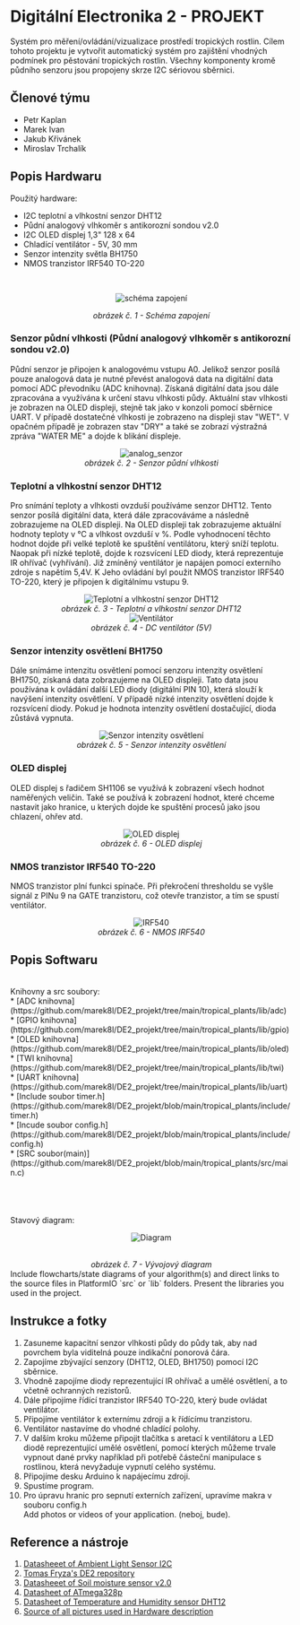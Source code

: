 # Digitální Electronika 2 - PROJEKT
Systém pro měření/ovládání/vizualizace prostředí tropických rostlin. Cílem tohoto projektu je vytvořit automatický systém pro zajištění vhodných podmínek pro pěstování tropických rostlin. Všechny komponenty kromě půdního senzoru jsou propojeny skrze I2C sériovou sběrnici.
## Členové týmu

* Petr Kaplan
* Marek Ivan
* Jakub Křivánek
* Miroslav Trchalík

## Popis Hardwaru
Použitý hardware:
* I2C teplotní a vlhkostní senzor DHT12
* Půdní analogový vlhkoměr s antikorozní sondou v2.0
* I2C OLED displej 1,3" 128 x 64
* Chladící ventilátor - 5V, 30 mm
* Senzor intenzity světla BH1750
* NMOS tranzistor IRF540 TO-220

<br>

<div align="center">
 
 ![schéma zapojení](https://github.com/marek8l/DE2_projekt/blob/main/images/schema_zapojeni.jpg)
</div>
<div align="center"><i>obrázek č. 1 - Schéma zapojení</i></div>

### Senzor půdní vlhkosti (Půdní analogový vlhkoměr s antikorozní sondou v2.0)

Půdní senzor je připojen k analogovému vstupu A0. Jelikož senzor posílá pouze analogová data je nutné převést analogová data na digitální data pomocí ADC převodníku (ADC knihovna). Získaná digitální data jsou dále zpracována a využívána k určení stavu vlhkosti půdy. Aktuální stav vlhkosti je zobrazen na OLED displeji, stejně tak jako v konzoli pomocí sběrnice UART. V případě dostatečné vlhkosti je zobrazeno na displeji stav "WET". V opačném případě je zobrazen stav "DRY" a také se zobrazí výstražná zpráva "WATER ME" a dojde k blikání displeje.<br>

<div align="center">
 
![analog_senzor](https://github.com/marek8l/DE2_projekt/blob/main/images/analog_senzor.jpg)
<br>
<i>obrázek č. 2 - Senzor půdní vlhkosti</i>
</div>

### Teplotní a vlhkostní senzor DHT12

Pro snímání teploty a vlhkosti ovzduší používáme senzor DHT12. Tento senzor posílá digitální data, která dále zpracováváme a následně zobrazujeme na OLED displeji. Na OLED displeji tak zobrazujeme aktuální hodnoty teploty v °C a vlhkost ovzduší v %. Podle vyhodnocení těchto hodnot dojde při velké teplotě ke spuštění ventilátoru, který sníží teplotu. Naopak při nízké teplotě, dojde k rozsvícení LED diody, která reprezentuje IR ohřívač (vyhřívání). Již zmíněný ventilátor je napájen pomocí externího zdroje s napětím 5,4V. K Jeho ovládání byl použit NMOS tranzistor IRF540 TO-220, který je připojen k digitálnímu vstupu 9.<br>

<div align="center">
 
![Teplotní a vlhkostní senzor DHT12](https://github.com/marek8l/DE2_projekt/blob/main/images/dht12.jpg)
<br>
<i>obrázek č. 3 - Teplotní a vlhkostní senzor DHT12</i>
<br>
![Ventilátor](https://github.com/marek8l/DE2_projekt/blob/main/images/ventilátor.jpg)
<br>
<i>obrázek č. 4 - DC ventilátor (5V)</i>
<br>

</div>

### Senzor intenzity osvětlení BH1750

Dále snímáme intenzitu osvětlení pomocí senzoru intenzity osvětlení BH1750, získaná data zobrazujeme na OLED displeji. Tato data jsou používána k ovládání další LED diody (digitální PIN 10), která slouží k navýšení intenzity osvětlení. V případě nízké intenzity osvětlení dojde k rozsvícení diody. Pokud je hodnota intenzity osvětlení dostačující, dioda zůstává vypnuta.<br>

<div align="center">
 
![Senzor intenzity osvětlení](https://github.com/marek8l/DE2_projekt/blob/main/images/bh1750.jpg)
<br>
<i>obrázek č. 5 - Senzor intenzity osvětlení</i>
<br>
</div>

### OLED displej 
OLED displej s řadičem SH1106 se využívá k zobrazení všech hodnot naměřených veličin. Také se používá k zobrazení hodnot, které chceme nastavit jako hranice, u kterých dojde ke spuštění procesů jako jsou chlazení, ohřev atd.<br>

<div align="center">
 
![OLED displej](https://github.com/marek8l/DE2_projekt/blob/main/images/oled.jpg)
<br>
<i>obrázek č. 6 - OLED displej </i>
<br>
</div>

### NMOS tranzistor IRF540 TO-220
NMOS tranzistor plní funkci spínače. Při překročení thresholdu se vyšle signál z PINu 9 na GATE tranzistoru, což otevře tranzistor, a tím se spustí ventilátor.

<div align="center">

![IRF540](https://github.com/marek8l/DE2_projekt/blob/main/images/IFR540.jpg)
<br>
<i>obrázek č. 6 - NMOS IRF540 </i>
<br>
</div>

## Popis Softwaru
<div align="center">
</div>
<br>
Knihovny a src soubory:<br>
* [ADC knihovna](https://github.com/marek8l/DE2_projekt/tree/main/tropical_plants/lib/adc)<br>
* [GPIO knihovna](https://github.com/marek8l/DE2_projekt/tree/main/tropical_plants/lib/gpio)<br>
* [OLED knihovna](https://github.com/marek8l/DE2_projekt/tree/main/tropical_plants/lib/oled)<br>
* [TWI knihovna](https://github.com/marek8l/DE2_projekt/tree/main/tropical_plants/lib/twi)<br>
* [UART knihovna](https://github.com/marek8l/DE2_projekt/tree/main/tropical_plants/lib/uart)<br>
* [Include soubor timer.h](https://github.com/marek8l/DE2_projekt/blob/main/tropical_plants/include/timer.h)<br>
* [Incude soubor config.h](https://github.com/marek8l/DE2_projekt/blob/main/tropical_plants/include/config.h)<br>
* [SRC soubor(main)](https://github.com/marek8l/DE2_projekt/blob/main/tropical_plants/src/main.c)<br><br><br><br><br>
Stavový diagram:<br>
<div align="center">
 
![Diagram](https://github.com/marek8l/DE2_projekt/blob/main/images/vdiagram.jpg)

<br>
<i>obrázek č. 7 - Vývojový diagram </i>
<br>
</div>
Include flowcharts/state diagrams of your algorithm(s) and direct links to the source files in PlatformIO `src` or `lib` folders. Present the libraries you used in the project.

## Instrukce a fotky

1.	Zasuneme kapacitní senzor vlhkosti půdy do půdy tak, aby nad povrchem byla viditelná pouze indikační ponorová čára.
2.	Zapojíme zbývající senzory (DHT12, OLED, BH1750) pomocí I2C sběrnice.
3.	Vhodně zapojíme diody reprezentující IR ohřívač a umělé osvětlení, a to včetně ochranných rezistorů.
4.	Dále připojíme řídící tranzistor IRF540 TO-220, který bude ovládat ventilátor.
5.	Připojíme ventilátor k externímu zdroji a k řídícímu tranzistoru.
6.	Ventilátor nastavíme do vhodné chladící polohy.
7.	V dalším kroku můžeme připojit tlačítka s aretací k ventilátoru a LED diodě reprezentující umělé osvětlení, pomocí kterých můžeme trvale vypnout dané prvky například při potřebě částeční manipulace s rostlinou, která nevyžaduje vypnutí celého systému.
8.	Připojíme desku Arduino k napájecímu zdroji.
9.	Spustíme program.
10.	Pro úpravu hranic pro sepnutí externích zařízení, upravíme makra v souboru config.h <br>
Add photos or videos of your application. (neboj, bude).<br>

##  Reference a nástroje

1. [Datasheeet of Ambient Light Sensor I2C](https://www.mouser.com/datasheet/2/348/bh1750fvi-e-186247.pdf?srsltid=AfmBOopXsNbrXH805bf72KnvAvOjhtHIuWU8JnSg7seawDr_eOblLK1S)<br>
2. [Tomas Fryza's DE2 repository](https://github.com/tomas-fryza/avr-course)<br>
3. [Datasheeet of Soil moisture sensor v2.0](https://dratek.cz/docs/produkty/1/1862/1531824339.pdf)<br>
4. [Datasheet of ATmega328p](https://ww1.microchip.com/downloads/en/DeviceDoc/Atmel-7810-Automotive-Microcontrollers-ATmega328P_Datasheet.pdf)<br>
5. [Datasheet of Temperature and Humidity sensor DHT12](https://www.datasheet4u.com/datasheet-pdf/Aosong/DHT12/pdf.php?id=1147840)<br>
6. [Source of all pictures used in Hardware description](https://dratek.cz/)<br>
